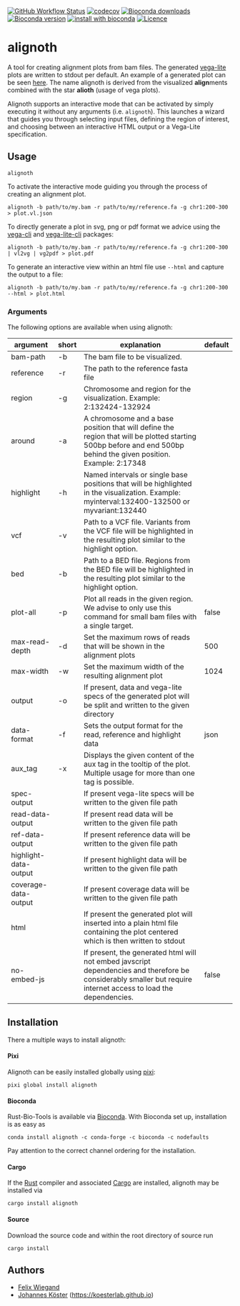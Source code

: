 [![GitHub Workflow Status](https://img.shields.io/github/actions/workflow/status/koesterlab/alignoth/rust.yml?branch=main&label=tests)](https://github.com/koesterlab/alignoth/actions)
[![codecov](https://codecov.io/gh/alignoth/alignoth/branch/main/graph/badge.svg?token=G751JNS6PU)](https://codecov.io/gh/koesterlab/alignoth)
[![Bioconda downloads](https://img.shields.io/conda/dn/bioconda/alignoth.svg?style=flat)](http://bioconda.github.io/recipes/alignoth/README.html)
[![Bioconda version](https://img.shields.io/conda/vn/bioconda/alignoth.svg?style=flat)](http://bioconda.github.io/recipes/alignoth/README.html)
[![install with bioconda](https://img.shields.io/badge/install%20with-bioconda-brightgreen.svg?style=flat)](http://bioconda.github.io/recipes/alignoth/README.html)
[![Licence](https://img.shields.io/conda/l/bioconda/alignoth.svg?style=flat)](http://bioconda.github.io/recipes/alignoth/README.html)

# alignoth

A tool for creating alignment plots from bam files. The generated [vega-lite](https://vega.github.io/vega-lite/) plots are written to stdout per default.
An example of a generated plot can be seen [here](https://alignoth.github.io/preview.html).
The name alignoth is derived from the visualized **align**ments combined with the star **alioth** (usage of vega plots).

Alignoth supports an interactive mode that can be activated by simply executing it without any arguments (i.e. `alignoth`).
This launches a wizard that guides you through selecting input files, defining the region of interest, and choosing between an interactive HTML output or a Vega-Lite specification.

## Usage

```alignoth```

To activate the interactive mode guiding you through the process of creating an alignment plot.

```alignoth -b path/to/my.bam -r path/to/my/reference.fa -g chr1:200-300 > plot.vl.json```

To directly generate a plot in svg, png or pdf format we advice using the [vega-cli](https://vega.github.io/vega/usage/#cli) and [vega-lite-cli]( https://vega.github.io/vega-lite/usage/compile.html#cli) packages:

```alignoth -b path/to/my.bam -r path/to/my/reference.fa -g chr1:200-300 | vl2vg | vg2pdf > plot.pdf```

To generate an interactive view within an html file use `--html` and capture the output to a file:

```alignoth -b path/to/my.bam -r path/to/my/reference.fa -g chr1:200-300 --html > plot.html```

### Arguments

The following options are available when using alignoth:

| argument              | short | explanation                                                                                                                                                       | default |
|-----------------------|-------|-------------------------------------------------------------------------------------------------------------------------------------------------------------------|---------|
| bam-path              | -b    | The bam file to be visualized.                                                                                                                                    |         |
| reference             | -r    | The path to the reference fasta file                                                                                                                              |         |
| region                | -g    | Chromosome and region for the visualization. Example: 2:132424-132924                                                                                             |         |
| around                | -a    | A chromosome and a base position that will define the region that will be plotted starting 500bp before and end 500bp behind the given position. Example: 2:17348 |         |
| highlight             | -h    | Named intervals or single base positions that will be highlighted in the visualization. Example: myinterval:132400-132500 or myvariant:132440                     |         |
| vcf                   | -v    | Path to a VCF file. Variants from the VCF file will be highlighted in the resulting plot similar to the highlight option.                                         |         |
| bed                   | -b    | Path to a BED file. Regions from the BED file will be highlighted in the resulting plot similar to the highlight option.                                          |         |
| plot-all              | -p    | Plot all reads in the given region. We advise to only use this command for small bam files with a single target.                                                  | false   |
| max-read-depth        | -d    | Set the maximum rows of reads that will be shown in the alignment plots                                                                                           | 500     |
| max-width             | -w    | Set the maximum width of the resulting alignment plot                                                                                                             | 1024    |
| output                | -o    | If present, data and vega-lite specs of the generated plot will be split and written to the given directory                                                       |         |
| data-format           | -f    | Sets the output format for the read, reference and highlight data                                                                                                 | json    |
| aux_tag               | -x    | Displays the given content of the aux tag in the tooltip of the plot. Multiple usage for more than one tag is possible.                                           |         |
| spec-output           |       | If present vega-lite specs will be written to the given file path                                                                                                 |         |
| read-data-output      |       | If present read data will be written to the given file path                                                                                                       |         |
| ref-data-output       |       | If present reference data will be written to the given file path                                                                                                  |         |
| highlight-data-output |       | If present highlight data will be written to the given file path                                                                                                  |         |
| coverage-data-output  |       | If present coverage data will be written to the given file path                                                                                                   |         |
| html                  |       | If present the generated plot will inserted into a plain html file containing the plot centered which is then written to stdout                                   |         |
| no-embed-js           |       | If present, the generated html will not embed javscript dependencies and therefore be considerably smaller but require internet access to load the dependencies.  | false   |


## Installation

There a multiple ways to install alignoth:

#### Pixi

Alignoth can be easily installed globally using [pixi](https://pixi.sh/):

    pixi global install alignoth

#### Bioconda

Rust-Bio-Tools is available via [Bioconda](https://bioconda.github.io).
With Bioconda set up, installation is as easy as

    conda install alignoth -c conda-forge -c bioconda -c nodefaults

Pay attention to the correct channel ordering for the installation.

#### Cargo

If the [Rust](https://www.rust-lang.org/tools/install) compiler and associated [Cargo](https://github.com/rust-lang/cargo/) are installed, alignoth may be installed via

    cargo install alignoth

#### Source

Download the source code and within the root directory of source run

    cargo install

## Authors

* [Felix Wiegand](https://github.com/fxwiegand)
* [Johannes Köster](https://github.com/johanneskoester) (https://koesterlab.github.io)
